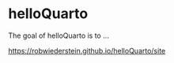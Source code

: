 
<!-- README.md is generated from README.Rmd. Please edit that file -->

# helloQuarto

<!-- badges: start -->
<!-- badges: end -->

The goal of helloQuarto is to …

<https://robwiederstein.github.io/helloQuarto/site>
